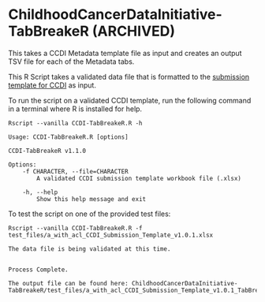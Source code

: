 # ChildhoodCancerDataInitiative-TabBreakeR (ARCHIVED)
This takes a CCDI Metadata template file as input and creates an output TSV file for each of the Metadata tabs.

This R Script takes a validated data file that is formatted to the [submission template for CCDI](https://github.com/CBIIT/ccdi-model/tree/main/metadata-manifest) as input.

To run the script on a validated CCDI template, run the following command in a terminal where R is installed for help.

```
Rscript --vanilla CCDI-TabBreakeR.R -h
```

```
Usage: CCDI-TabBreakeR.R [options]

CCDI-TabBreakeR v1.1.0

Options:
	-f CHARACTER, --file=CHARACTER
		A validated CCDI submission template workbook file (.xlsx)

	-h, --help
		Show this help message and exit
```

To test the script on one of the provided test files:

```
Rscript --vanilla CCDI-TabBreakeR.R -f test_files/a_with_acl_CCDI_Submission_Template_v1.0.1.xlsx 
```

```
The data file is being validated at this time.


Process Complete.

The output file can be found here: ChildhoodCancerDataInitiative-TabBreakeR/test_files/a_with_acl_CCDI_Submission_Template_v1.0.1_TabBreak20221212
```
